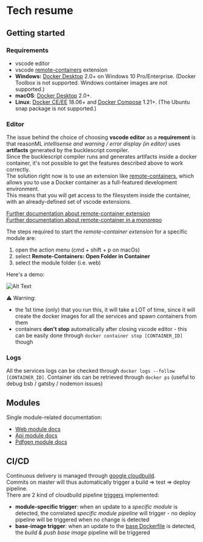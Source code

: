 # Tech resume

## Getting started

### Requirements

* vscode editor
* vscode [remote-containers](https://marketplace.visualstudio.com/items?itemName=ms-vscode-remote.remote-containers) extension
* **Windows:** [Docker Desktop](https://www.docker.com/products/docker-desktop) 2.0+ on Windows 10 Pro/Enterprise. (Docker Toolbox is not supported. Windows container images are not supported.)
* **macOS**:  [Docker Desktop](https://www.docker.com/products/docker-desktop) 2.0+.
* **Linux**: [Docker CE/EE](https://docs.docker.com/install/#supported-platforms) 18.06+ and [Docker Compose](https://docs.docker.com/compose/install) 1.21+. (The Ubuntu snap package is not supported.)

### Editor

The issue behind the choice of choosing **vscode editor** as a **requirement** is that reasonML *intellisense and warning / error display (in editor)* uses **artifacts** generated by the bucklescript compiler.\
Since the bucklescript compiler runs and generates artifacts inside a docker container, it's not possible to get the features described above to work correctly.\
The solution right now is to use an extension like [remote-containers](https://marketplace.visualstudio.com/items?itemName=ms-vscode-remote.remote-containers), which allows you to use a Docker container as a full-featured development environment.\
This means that you will get access to the filesystem inside the container, with an already-defined set of vscode extensions.

[Further documentation about remote-container extension](https://code.visualstudio.com/docs/remote/containers)\
[Further documentation about remote-container in a monorepo](https://code.visualstudio.com/docs/remote/containers-advanced#_connecting-to-multiple-containers-at-once)

The steps required to start the *remote-container extension* for a specific module are:

1. open the action menu (cmd + shift + p on macOs)
2. select **Remote-Containers: Open Folder in Container**
3. select the module folder (i.e. web)

Here's a demo:

![Alt Text](/assets/remoteContainerDemo.gif)

⚠️ Warning:

* the 1st time (only) that you run this, it will take a LOT of time, since it will create the docker images for all the services and spawn containers from them
* containers **don't stop** automatically after closing vscode editor - this can be easily done through `docker container stop [CONTAINER_ID]` though

### Logs

All the services logs can be checked through `docker logs --follow [CONTAINER_ID]`. Container ids can be retrieved through
`docker ps` (useful to debug bsb / gatsby / nodemon issues)

## Modules

Single module-related documentation:

* [Web module docs](web/README.md)
* [Api module docs](api/README.md)
* [Pdfgen module docs](pdfgen/README.md)

## CI/CD

Continuous delivery is managed through [google cloudbuild](https://cloud.google.com/cloud-build).\
Commits on master will thus automatically trigger a build => test => deploy pipeline.\
There are 2 kind of cloudbuild pipeline [triggers](https://cloud.google.com/cloud-build/docs/running-builds/create-manage-triggers) implemented:

* **module-specific trigger**: when an update to a *specific module* is detected, the correlated *specific module pipeline* will trigger - no deploy pipeline will be triggered when no change is detected
* **base-image trigger**: when an update to the [base Dockerfile](Dockerfile) is detected, the *build & push base image* pipeline will be triggered
